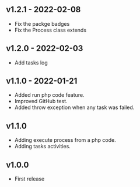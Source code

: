 ## v1.2.1 - 2022-02-08

- Fix the packge badges
- Fix the Process class extends

## v1.2.0 - 2022-02-03

- Add tasks log

## v1.1.0 - 2022-01-21

- Added run php code feature.
- Improved GitHub test.
- Added throw exception when any task was failed.

## v1.1.0

- Adding execute process from a php code.
- Adding tasks activities.

## v1.0.0

- First release
